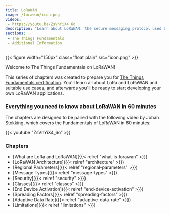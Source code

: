 ```yaml
---
title: LoRaWAN 
image: /lorawan/icon.png
videos:
 - https://youtu.be/ZsVhYiX4_6o
description: "Learn about LoRaWAN: the secure messaging protocol used by The Things Network"
sections:
 - The Things Fundamentals
 - Additional Information
---
```


{{< figure width="150px" class="float plain" src="icon.png" >}}

Welcome to The Things Fundamentals on LoRaWAN!

This series of chapters was created to prepare you for [The Things Fundamentals certification](https://www.thethingsnetwork.org/achievements/certificates/). You'll learn all about LoRa and LoRaWAN and suitable use cases, and afterwards you'll be ready to start developing your own LoRaWAN applications.

### Everything you need to know about LoRaWAN in 60 minutes

The chapters are designed to be paired with the following video by Johan Stokking, which covers the Fundamentals of LoRaWAN in 60 minutes:

{{< youtube "ZsVhYiX4_6o" >}}

### Chapters

- [What are LoRa and LoRaWAN]({{< relref "what-is-lorawan" >}})
- [LoRaWAN Architecture]({{< relref "architecture" >}})
- [Regional Parameters]({{< relref "regional-parameters" >}})
- [Message Types]({{< relref "message-types" >}})
- [Security]({{< relref "security" >}})
- [Classes]({{< relref "classes" >}})
- [End Device Activation]({{< relref "end-device-activation" >}})
- [Spreading Factors]({{< relref "spreading-factors" >}})
- [Adaptive Data Rate]({{< relref "adaptive-data-rate" >}})
- [Limitations]({{< relref "limitations" >}})
